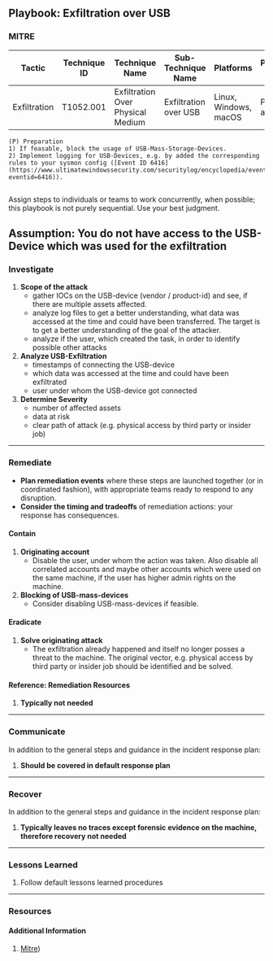 ## Playbook: Exfiltration over USB

### MITRE

| Tactic | Technique ID | Technique Name | Sub-Technique Name | Platforms | Permissions Required |
| ------ | ------------ | -------------- | ------------------ |---------- |--------------------- |
| Exfiltration | T1052.001 | Exfiltration Over Physical Medium | Exfiltration over USB | Linux, Windows, macOS | Physical access |



```
(P) Preparation
1) If feasable, block the usage of USB-Mass-Storage-Devices.
2) Implement logging for USB-Devices, e.g. by added the corresponding rules to your sysmon config ([Event ID 6416](https://www.ultimatewindowssecurity.com/securitylog/encyclopedia/event.aspx?eventid=6416)).
 
```
  
Assign steps to individuals or teams to work concurrently, when possible; this playbook is not purely sequential. Use your best judgment.

**Assumption: You do not have access to the USB-Device which was used for the exfiltration**
--------------

### Investigate

1. **Scope of the attack**
    * gather IOCs on the USB-device (vendor / product-id) and see, if there are multiple assets affected.
    * analyze log files to get a better understanding, what data was accessed at the time and could have been transferred. The target is to get a better understanding of the goal of the attacker.
    * analyze if the user, which created the task, in order to identify possible other attacks
2. **Analyze USB-Exfiltration**
    * timestamps of connecting the USB-device
    * which data was accessed at the time and could have been exfiltrated
    * user under whom the USB-device got connected
3. **Determine Severity**
    * number of affected assets
    * data at risk
    * clear path of attack (e.g. physical access by third party or insider job)


--------------

### Remediate

* **Plan remediation events** where these steps are launched together (or in coordinated fashion), with appropriate teams ready to respond to any disruption.
* **Consider the timing and tradeoffs** of remediation actions: your response has consequences.

#### Contain

1. **Originating account**
   * Disable the user, under whom the action was taken. Also disable all correlated accounts and maybe other accounts which were used on the same machine, if the user has higher admin rights on the machine.
2. **Blocking of USB-mass-devices**
   * Consider disabling USB-mass-devices if feasible.

#### Eradicate

1. **Solve originating attack**
   * The exfiltration already happened and itself no longer posses a threat to the machine. The original vector, e.g. physical access by third party or insider job should be identified and be solved.

#### Reference: Remediation Resources

1. **Typically not needed**

--------------

### Communicate

In addition to the general steps and guidance in the incident response plan:
1. **Should be covered in default response plan**


--------------

### Recover

In addition to the general steps and guidance in the incident response plan:
1. **Typically leaves no traces except forensic evidence on the machine, therefore recovery not needed**

--------------
  
### Lessons Learned
  
1. Follow default lessons learned procedures

--------------

### Resources

#### Additional Information

1. [Mitre](https://attack.mitre.org/techniques/T1052/001/))

